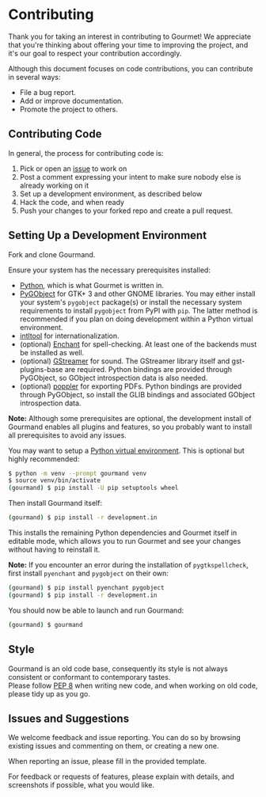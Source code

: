 # Contributing

Thank you for taking an interest in contributing to Gourmet! We appreciate that
you're thinking about offering your time to improving the project, and it's our
goal to respect your contribution accordingly.

Although this document focuses on code contributions, you can contribute in
several ways:

- File a bug report.
- Add or improve documentation.
- Promote the project to others.

## Contributing Code

In general, the process for contributing code is:

1. Pick or open an [issue](https://github.com/GourmandRecipeManager/gourmand/issues) to work
   on
2. Post a comment expressing your intent to make sure nobody else is already
   working on it
3. Set up a development environment, as described below
4. Hack the code, and when ready
5. Push your changes to your forked repo and create a pull request.

## Setting Up a Development Environment

Fork and clone Gourmand.

Ensure your system has the necessary prerequisites installed:

- [Python](https://www.python.org/), which is what Gourmet is written in.
- [PyGObject](https://pygobject.readthedocs.io/en/latest/) for GTK+ 3 and
  other GNOME libraries. You may either install your system's `pygobject`
  package(s) or install the necessary system requirements to install
  `pygobject` from PyPI with `pip`. The latter method is recommended if you
  plan on doing development within a Python virtual environment.
- [intltool](https://freedesktop.org/wiki/Software/intltool/) for
  internationalization.
- (optional) [Enchant](https://abiword.github.io/enchant/) for spell-checking.
  At least one of the backends must be installed as well.
- (optional) [GStreamer](https://gstreamer.freedesktop.org/) for sound. The
  GStreamer library itself and gst-plugins-base are required. Python bindings
  are provided through PyGObject, so GObject introspection data is also needed.
- (optional) [poppler](https://poppler.freedesktop.org/) for exporting PDFs.
  Python bindings are provided through PyGObject, so install the GLIB bindings
  and associated GObject introspection data.

**Note:** Although some prerequisites are optional, the development install of
Gourmand enables all plugins and features, so you probably want to install all
prerequisites to avoid any issues.

You may want to setup a [Python virtual
environment](https://docs.python.org/3/library/venv.html). This is optional but
highly recommended:

```bash
$ python -m venv --prompt gourmand venv
$ source venv/bin/activate
(gourmand) $ pip install -U pip setuptools wheel
```

Then install Gourmand itself:

```bash
(gourmand) $ pip install -r development.in
```

This installs the remaining Python dependencies and Gourmet itself in editable
mode, which allows you to run Gourmet and see your changes without having to
reinstall it.

**Note:** If you encounter an error during the installation of
`pygtkspellcheck`, first install `pyenchant` and `pygobject` on their own:

```bash
(gourmand) $ pip install pyenchant pygobject
(gourmand) $ pip install -r development.in
```

You should now be able to launch and run Gourmand:

```bash
(gourmand) $ gourmand
```

## Style

Gourmand is an old code base, consequently its style is not always consistent or
conformant to contemporary tastes.  
Please follow [PEP 8](http://www.python.org/dev/peps/pep-0008/) when writing new
code, and when working on old code, please tidy up as you go.

## Issues and Suggestions

We welcome feedback and issue reporting. You can do so by browsing existing
issues and commenting on them, or creating a new one.

When reporting an issue, please fill in the provided template.

For feedback or requests of features, please explain with details, and
screenshots if possible, what you would like.
